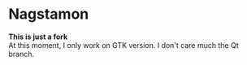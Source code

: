 Nagstamon
=========
**This is just a fork**  
At this moment, I only work on GTK version. I don't care much the Qt branch.

